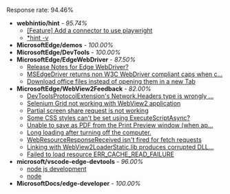 Response rate: 94.46%

* **webhintio/hint** - _95.74%_
  * [[Feature] Add a connector to use playwright](https://github.com/webhintio/hint/issues/5183)
  * [*hint -v](https://github.com/webhintio/hint/issues/5174)
* **MicrosoftEdge/demos** - _100.00%_
* **MicrosoftEdge/DevTools** - _100.00%_
* **MicrosoftEdge/EdgeWebDriver** - _87.50%_
  * [Release Notes for Edge WebDriver?](https://github.com/MicrosoftEdge/EdgeWebDriver/issues/24)
  * [MSEdgeDriver returns non W3C WebDriver compliant caps when c...](https://github.com/MicrosoftEdge/EdgeWebDriver/issues/23)
  * [Download office files instead of opening them in a new Tab](https://github.com/MicrosoftEdge/EdgeWebDriver/issues/22)
* **MicrosoftEdge/WebView2Feedback** - _82.00%_
  * [DevToolsProtocolExtension's Network.Headers type is wrongly ...](https://github.com/MicrosoftEdge/WebView2Feedback/issues/2488)
  * [Selenium Grid not working with WebView2 application](https://github.com/MicrosoftEdge/WebView2Feedback/issues/2470)
  * [Partial screen share request is not working](https://github.com/MicrosoftEdge/WebView2Feedback/issues/2441)
  * [Some CSS styles can't be set using ExecuteScriptAsync?](https://github.com/MicrosoftEdge/WebView2Feedback/issues/2483)
  * [Unable to save as PDF from the Print Preview window (when ap...](https://github.com/MicrosoftEdge/WebView2Feedback/issues/2479)
  * [Long loading after turning off the computer.](https://github.com/MicrosoftEdge/WebView2Feedback/issues/2475)
  * [WebResourceResponseReceived isn't fired for fetch requests](https://github.com/MicrosoftEdge/WebView2Feedback/issues/2471)
  * [Linking with WebView2LoaderStatic.lib produces corrupted DLL...](https://github.com/MicrosoftEdge/WebView2Feedback/issues/2462)
  * [Failed to load resource ERR_CACHE_READ_FAILURE](https://github.com/MicrosoftEdge/WebView2Feedback/issues/2457)
* **microsoft/vscode-edge-devtools** - _96.00%_
  * [node js development](https://github.com/microsoft/vscode-edge-devtools/issues/1059)
  * [node](https://github.com/microsoft/vscode-edge-devtools/issues/1058)
* **MicrosoftDocs/edge-developer** - _100.00%_